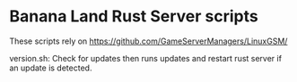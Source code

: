 # Banana Land Rust Server scripts

These scripts rely on https://github.com/GameServerManagers/LinuxGSM/

version.sh: Check for updates then runs updates and restart rust server if an update is detected.
